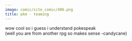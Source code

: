 ```yaml
---
image: comic/site_comic/406.png
title: pkm - teaming
---
```

wow cool so i guess i understand pokespeak  
(well you are from another rpg so makes sense -candycane)
